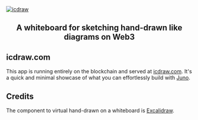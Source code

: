 <a href="https://icdraw.com/" target="_blank" rel="noopener">
  <picture>
    <img alt="icdraw" src="https://github.com/peterpeterparker/icdraw/blob/main/public/social-image.jpg?raw=true" />
  </picture>
</a>

<div align="center">
  <h2>
    A whiteboard for sketching hand-drawn like diagrams on Web3
  <br />
  </h2>
</div>

## icdraw.com

This app is running entirely on the blockchain and served at [icdraw.com](icdraw.com). It's a quick and minimal showcase of what you can effortlessly build with [Juno](https://juno.build).

## Credits

The component to virtual hand-drawn on a whiteboard is [Excalidraw](https://github.com/excalidraw/excalidraw).
